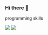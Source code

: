 ### Hi there 👋


programming skills

<img src="https://img.shields.io/badge/Java-007396?style=flat&logo=OpenJDK&logoColor=white"/>
<img src="https://img.shields.io/badge/Kotlin-0067a3?style=flat&logo=Kotlin&logoColor=white"/>
